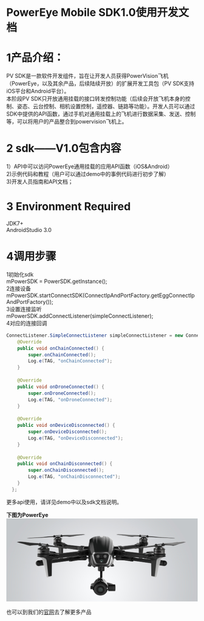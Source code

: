 # PowerEye Mobile SDK1.0使用开发文档


# 1产品介绍：
PV SDK是一款软件开发组件，旨在让开发人员获得PowerVision飞机（PowerEye，以及其余产品，后续陆续开放）的扩展开发工具包（PV SDK支持iOS平台和Android平台）。   
本阶段PV SDK只开放通用挂载的接口转发控制功能（后续会开放飞机本身的控制、姿态、云台控制、相机设置控制，遥控器、链路等功能）。开发人员可以通过SDK中提供的API函数，通过手机对通用挂载上的飞机进行数据采集、发送、控制等，可以将用户的产品整合到powervision飞机上。

# 2 sdk——V1.0包含内容 

1）API中可以访问PowerEye通用挂载的应用API函数（iOS&Android）  
2)示例代码和教程（用户可以通过demo中的事例代码进行初步了解）  
3)开发人员指南和API文档；
  

# 3 Environment Required

   JDK7+  
   AndroidStudio 3.0

 # 4调用步骤
 
 1初始化sdk   
 mPowerSDK = PowerSDK.getInstance();  
 2连接设备   
 mPowerSDK.startConnectSDK(ConnectIpAndPortFactory.getEggConnectIpAndPortFactory());    
 3设置连接监听   
 mPowerSDK.addConnectListener(simpleConnectListener);   
 4对应的连接回调  
``` java 
ConnectListener.SimpleConnectListener simpleConnectListener = new ConnectListener.SimpleConnectListener() {
    @Override
    public void onChainConnected() {
        super.onChainConnected();
        Log.e(TAG, "onChainConnected");
    }

    @Override
    public void onDroneConnected() {
        super.onDroneConnected();
        Log.e(TAG, "onDroneConnected");
    }

    @Override
    public void onDeviceDisconnected() {
        super.onDeviceDisconnected();
        Log.e(TAG, "onDeviceDisconnected");
    }

    @Override
    public void onChainDisconnected() {
        super.onChainDisconnected();
        Log.e(TAG, "onChainDisconnected");
    }
  };
  ```
  更多api使用，请详见demo中以及sdk文档说明。
  
  
**下图为PowerEye**
![](https://github.com/kjergit/dailypractice/blob/master/powerEye.jpg?raw=true)

也可以到我们的[官网](http://www.powervision.me/en/)去了解更多产品



